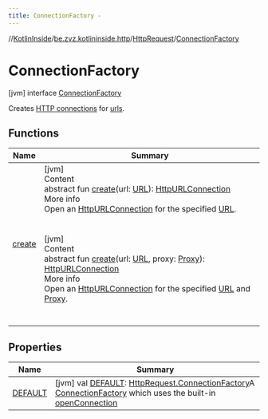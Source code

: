 ```yaml
---
title: ConnectionFactory -
---
```

//[KotlinInside](../../../index.md)/[be.zvz.kotlininside.http](../../index.md)/[HttpRequest](../index.md)/[ConnectionFactory](index.md)



# ConnectionFactory  
 [jvm] interface [ConnectionFactory](index.md)

Creates [HTTP connections](https://docs.oracle.com/javase/7/docs/api/java/net/HttpURLConnection.html) for [urls](https://docs.oracle.com/javase/7/docs/api/java/net/URL.html).

   


## Functions  
  
|  Name|  Summary| 
|---|---|
| <a name="be.zvz.kotlininside.http/HttpRequest.ConnectionFactory/create/#java.net.URL/PointingToDeclaration/"></a>[create](create.md)| <a name="be.zvz.kotlininside.http/HttpRequest.ConnectionFactory/create/#java.net.URL/PointingToDeclaration/"></a>[jvm]  <br>Content  <br>abstract fun [create](create.md)(url: [URL](https://docs.oracle.com/javase/7/docs/api/java/net/URL.html)): [HttpURLConnection](https://docs.oracle.com/javase/7/docs/api/java/net/HttpURLConnection.html)  <br>More info  <br>Open an [HttpURLConnection](https://docs.oracle.com/javase/7/docs/api/java/net/HttpURLConnection.html) for the specified [URL](https://docs.oracle.com/javase/7/docs/api/java/net/URL.html).  <br><br><br>[jvm]  <br>Content  <br>abstract fun [create](create.md)(url: [URL](https://docs.oracle.com/javase/7/docs/api/java/net/URL.html), proxy: [Proxy](https://docs.oracle.com/javase/7/docs/api/java/net/Proxy.html)): [HttpURLConnection](https://docs.oracle.com/javase/7/docs/api/java/net/HttpURLConnection.html)  <br>More info  <br>Open an [HttpURLConnection](https://docs.oracle.com/javase/7/docs/api/java/net/HttpURLConnection.html) for the specified [URL](https://docs.oracle.com/javase/7/docs/api/java/net/URL.html) and [Proxy](https://docs.oracle.com/javase/7/docs/api/java/net/Proxy.html).  <br><br><br>


## Properties  
  
|  Name|  Summary| 
|---|---|
| <a name="be.zvz.kotlininside.http/HttpRequest.ConnectionFactory/DEFAULT/#/PointingToDeclaration/"></a>[DEFAULT](-d-e-f-a-u-l-t.md)| <a name="be.zvz.kotlininside.http/HttpRequest.ConnectionFactory/DEFAULT/#/PointingToDeclaration/"></a> [jvm] val [DEFAULT](-d-e-f-a-u-l-t.md): [HttpRequest.ConnectionFactory](index.md)A [ConnectionFactory](index.md) which uses the built-in [openConnection](https://docs.oracle.com/javase/7/docs/api/java/net/URL.html#openConnection())   <br>

